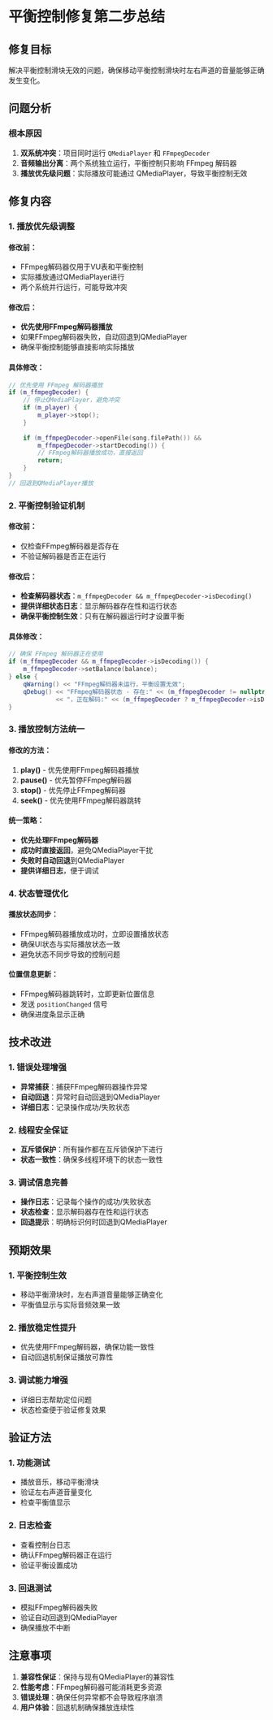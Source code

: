 # 平衡控制修复第二步总结

## 修复目标
解决平衡控制滑块无效的问题，确保移动平衡控制滑块时左右声道的音量能够正确发生变化。

## 问题分析

### 根本原因
1. **双系统冲突**：项目同时运行 `QMediaPlayer` 和 `FFmpegDecoder`
2. **音频输出分离**：两个系统独立运行，平衡控制只影响 FFmpeg 解码器
3. **播放优先级问题**：实际播放可能通过 QMediaPlayer，导致平衡控制无效

## 修复内容

### 1. 播放优先级调整

#### 修改前：
- FFmpeg解码器仅用于VU表和平衡控制
- 实际播放通过QMediaPlayer进行
- 两个系统并行运行，可能导致冲突

#### 修改后：
- **优先使用FFmpeg解码器播放**
- 如果FFmpeg解码器失败，自动回退到QMediaPlayer
- 确保平衡控制能够直接影响实际播放

#### 具体修改：
```cpp
// 优先使用 FFmpeg 解码器播放
if (m_ffmpegDecoder) {
    // 停止QMediaPlayer，避免冲突
    if (m_player) {
        m_player->stop();
    }
    
    if (m_ffmpegDecoder->openFile(song.filePath()) && 
        m_ffmpegDecoder->startDecoding()) {
        // FFmpeg解码器播放成功，直接返回
        return;
    }
}
// 回退到QMediaPlayer播放
```

### 2. 平衡控制验证机制

#### 修改前：
- 仅检查FFmpeg解码器是否存在
- 不验证解码器是否正在运行

#### 修改后：
- **检查解码器状态**：`m_ffmpegDecoder && m_ffmpegDecoder->isDecoding()`
- **提供详细状态日志**：显示解码器存在性和运行状态
- **确保平衡控制生效**：只有在解码器运行时才设置平衡

#### 具体修改：
```cpp
// 确保 FFmpeg 解码器正在使用
if (m_ffmpegDecoder && m_ffmpegDecoder->isDecoding()) {
    m_ffmpegDecoder->setBalance(balance);
} else {
    qWarning() << "FFmpeg解码器未运行，平衡设置无效";
    qDebug() << "FFmpeg解码器状态 - 存在:" << (m_ffmpegDecoder != nullptr) 
             << "，正在解码:" << (m_ffmpegDecoder ? m_ffmpegDecoder->isDecoding() : false);
}
```

### 3. 播放控制方法统一

#### 修改的方法：
1. **play()** - 优先使用FFmpeg解码器播放
2. **pause()** - 优先暂停FFmpeg解码器
3. **stop()** - 优先停止FFmpeg解码器
4. **seek()** - 优先使用FFmpeg解码器跳转

#### 统一策略：
- **优先处理FFmpeg解码器**
- **成功时直接返回**，避免QMediaPlayer干扰
- **失败时自动回退**到QMediaPlayer
- **提供详细日志**，便于调试

### 4. 状态管理优化

#### 播放状态同步：
- FFmpeg解码器播放成功时，立即设置播放状态
- 确保UI状态与实际播放状态一致
- 避免状态不同步导致的控制问题

#### 位置信息更新：
- FFmpeg解码器跳转时，立即更新位置信息
- 发送 `positionChanged` 信号
- 确保进度条显示正确

## 技术改进

### 1. 错误处理增强
- **异常捕获**：捕获FFmpeg解码器操作异常
- **自动回退**：异常时自动回退到QMediaPlayer
- **详细日志**：记录操作成功/失败状态

### 2. 线程安全保证
- **互斥锁保护**：所有操作都在互斥锁保护下进行
- **状态一致性**：确保多线程环境下的状态一致性

### 3. 调试信息完善
- **操作日志**：记录每个操作的成功/失败状态
- **状态检查**：显示解码器存在性和运行状态
- **回退提示**：明确标识何时回退到QMediaPlayer

## 预期效果

### 1. 平衡控制生效
- 移动平衡滑块时，左右声道音量能够正确变化
- 平衡值显示与实际音频效果一致

### 2. 播放稳定性提升
- 优先使用FFmpeg解码器，确保功能一致性
- 自动回退机制保证播放可靠性

### 3. 调试能力增强
- 详细日志帮助定位问题
- 状态检查便于验证修复效果

## 验证方法

### 1. 功能测试
- 播放音乐，移动平衡滑块
- 验证左右声道音量变化
- 检查平衡值显示

### 2. 日志检查
- 查看控制台日志
- 确认FFmpeg解码器正在运行
- 验证平衡设置成功

### 3. 回退测试
- 模拟FFmpeg解码器失败
- 验证自动回退到QMediaPlayer
- 确保播放不中断

## 注意事项

1. **兼容性保证**：保持与现有QMediaPlayer的兼容性
2. **性能考虑**：FFmpeg解码器可能消耗更多资源
3. **错误处理**：确保任何异常都不会导致程序崩溃
4. **用户体验**：回退机制确保播放连续性 